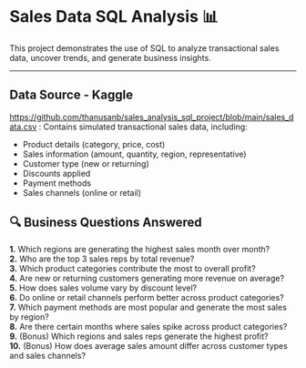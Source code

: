 # Sales Data SQL Analysis 📊

This project demonstrates the use of SQL to analyze transactional sales data, uncover trends, and generate business insights.

---

## Data Source - Kaggle

https://github.com/thanusanb/sales_analysis_sql_project/blob/main/sales_data.csv : Contains simulated transactional sales data, including:
- Product details (category, price, cost)
- Sales information (amount, quantity, region, representative)
- Customer type (new or returning)
- Discounts applied
- Payment methods
- Sales channels (online or retail)

## 🔍 Business Questions Answered

**1.** Which regions are generating the highest sales month over month?  
**2.** Who are the top 3 sales reps by total revenue?  
**3.** Which product categories contribute the most to overall profit?  
**4.** Are new or returning customers generating more revenue on average?  
**5.** How does sales volume vary by discount level?  
**6.** Do online or retail channels perform better across product categories?  
**7.** Which payment methods are most popular and generate the most sales by region?  
**8.** Are there certain months where sales spike across product categories?  
**9.** (Bonus) Which regions and sales reps generate the highest profit?  
**10.** (Bonus) How does average sales amount differ across customer types and sales channels?




